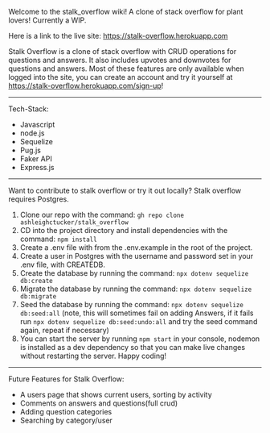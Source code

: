 Welcome to the stalk_overflow wiki! A clone of stack overflow for plant lovers! Currently a WIP.


Here is a link to the live site:
https://stalk-overflow.herokuapp.com

Stalk Overflow is a clone of stack overflow with CRUD operations for questions and answers. It also includes upvotes and downvotes for questions and answers. Most of these features are only available when logged into the site, you can create an account and try it yourself at https://stalk-overflow.herokuapp.com/sign-up!


***

Tech-Stack:
* Javascript
* node.js
* Sequelize
* Pug.js
* Faker API
* Express.js


***


Want to contribute to stalk overflow or try it out locally? 
Stalk overflow requires Postgres. 
1. Clone our repo with the command:  `gh repo clone ashleighctucker/stalk_overflow`
2. CD into the project directory and install dependencies with the command: `npm install`
3. Create a .env file with from the .env.example in the root of the project.
4. Create a user in Postgres with the username and password set in your .env file, with CREATEDB.
5. Create the database by running the command: `npx dotenv sequelize db:create`
6. Migrate the database by running the command: `npx dotenv sequelize db:migrate`
7. Seed the database by running the command: `npx dotenv sequelize db:seed:all` 
    (note, this will sometimes fail on adding Answers, if it fails run `npx dotenv sequelize db:seed:undo:all` and try the seed command again, repeat if necessary)
8. You can start the server by running `npm start` in your console, nodemon is installed as a dev dependency so that you can make live changes without restarting the server. Happy coding!


***

Future Features for Stalk Overflow:
* A users page that shows current users, sorting by activity
* Comments on answers and questions(full crud)
* Adding question categories
* Searching by category/user
